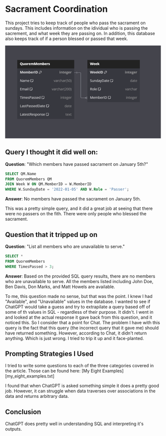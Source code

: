 # Sacrament Coordination
This project tries to keep track of people who pass the sacrament on sundays. This includes information on the idividual who is passing the sacrement, and what week they are passing on.
In addition, this database also keeps track of if a person blessed or passed that week. 

<img src = ERD_Sacrament.png>


## Query I thought it did well on:
**Question**: "Which members have passed sacrament on January 5th?"

```sql
SELECT QM.Name
FROM QuoremMembers QM
JOIN Week W ON QM.MemberID = W.MemberID
WHERE W.SundayDate = '2022-01-05' AND W.Role = 'Passer';
```

**Answer**: No members have passed the sacrament on January 5th.

This was a pretty simple query, and it did a great job at seeing that there were no passers on the fith. There were only people who blessed the sacrament.
    


## Question that it tripped up on
**Question**: "List all members who are unavailable to serve."

```sql
SELECT *
FROM QuoremMembers
WHERE TimesPassed > 3;
```

**Answer**: Based on the provided SQL query results, there are no members who are unavailable to serve. All the members listed including John Doe, Ben Davis, Don Marks, and Matt Howels are available.


To me, this question made no sense, but that was the point. I knew I had "Available", and "Unavailable" values in the database. I wanted to see if ChatGPT would take a guess and try to extrapilate a query based off of some of th values in SQL - regardless of their purpose. It didn't. I went in and looked at the actual response it gave back from this question, and it noticed this. So I consider that a point for Chat. The problem I have with this query is the fact that  this query (the incorrect query that it gave me) should have returned something. However, according to Chat, it didn't return anything. Which is just wrong. I tried to trip it up and it face-planted.


## Prompting Strategies I Used
I tried to write some questions to each of the three categories covered in the article. Those can be found here:
    [My Eight Examples][my_eight_examples.txt]

I found that when ChatGPT is asked something simple it does a pretty good job. However, it can struggle when data traverses over associations in the data and returns arbitrary data.

## Conclusion
ChatGPT does pretty well in understanding SQL and interpreting it's outputs.

